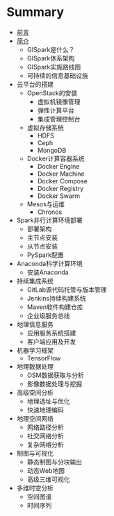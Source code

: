# Summary

* [前言](README.md)
* [简介](chapter1.md)
   * GISpark是什么？
   * GISpark体系架构
   * GISpark实施路线图
   * 可持续的信息基础设施
* 云平台的搭建
   * OpenStack的安装
       * 虚拟机镜像管理
       * 弹性计算平台
       * 集成管理控制台
   * 虚拟存储系统
       * HDFS
       * Ceph
       * MongoDB
   * Docker计算容器系统
       * Docker Engine
       * Docker Machine
       * Docker Compose
       * Docker Registry
       * Docker Swarm
   * Mesos与运维
       * Chronos
* Spark并行计算环境部署
   * 部署架构
   * 主节点安装
   * 从节点安装
   * PySpark配置
* Anaconda科学计算环境
   * 安装Anaconda
* 持续集成系统
   * GitLab源代码托管与版本管理
   * Jenkins持续构建系统
   * Maven软件构建仓库
   * 企业级服务总线
* 地理信息服务
   * 应用服务系统搭建
   * 客户端应用及开发
* 机器学习框架
   * TensorFlow
* 地理数据处理
   * OSM数据获取与分析
   * 影像数据处理与挖掘
* 高级空间分析
   * 地理选址与优化
   * 快速地理编码
* 地理空间网络
   * 网络路径分析
   * 社交网络分析
   * 复杂网络分析
* 制图与可视化
   * 静态制图与分块输出
   * 动态Web地图
   * 高级三维可视化
* 多维时空分析
   * 空间图谱
   * 时间序列

